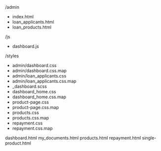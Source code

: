 /admin
  - index.html
  - loan_applicants.html
  - loan_products.html

/js
  - dashboard.js

/styles
  - admin/dashboard.css
  - admin/dashboard.css.map
  - admin/loan_applicants.css
  - admin/loan_applicants.css.map
  - _dashboard.scss
  - dashboard_home.css
  - dashboard_home.css.map
  - product-page.css
  - product-page.css.map
  - products.css
  - products.css.map
  - repayment.css
  - repayment.css.map

dashboard.html
my_documents.html
products.html
repayment.html
single-product.html